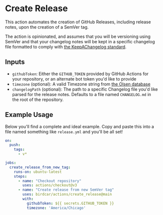 
# Create Release

This action automates the creation of GitHub Releases, including release notes, upon the creation of a SemVer tag.

The action is opinionated, and assumes that you will be versioning using SemVer and that your changelog notes will be kept in a specific changelog file formatted to comply with [the KeepAChangelog standard](https://keepachangelog.com/en/1.0.0/).

## Inputs

- `githubToken`: Either the `GITHUB_TOKEN` provided by GitHub Actions for your repository, or an alternate bot token you'd like to provide
- `timezone` (optional): A valid Timezone string from [the Olsen database](https://en.wikipedia.org/wiki/List_of_tz_database_time_zones)
- `changelogPath` (optional): The path to a specific Changelog file you'd like parsed for the release notes. Defaults to a file named `CHANGELOG.md` in the root of the repository.

## Example Usage

Below you'll find a complete and ideal example. Copy and paste this into a file named something like `release.yml` and you'll be all set!

```yaml
on:
  push:
    tags:
      - v*

jobs:
  create_release_from_new_tag:
    runs-on: ubuntu-latest
    steps:
      - name: "Checkout repository"
        uses: actions/checkout@v3
      - name: "Create release from new SemVer tag"
        uses: birdcar/actions/create_release@main
        with:
          githubToken: ${{ secrets.GITHUB_TOKEN }}
          timezone: 'America/Chicago'
```